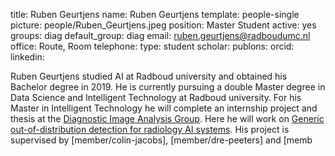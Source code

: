 title: Ruben Geurtjens
name: Ruben Geurtjens
template: people-single
picture: people/Ruben_Geurtjens.jpeg
position: Master Student
active: yes
groups: diag
default_group: diag
email: ruben.geurtjens@radboudumc.nl
office: Route, Room 
telephone:
type: student
scholar: 
publons: 
orcid: 
linkedin:

Ruben Geurtjens studied AI at Radboud university and obtained his Bachelor degree in 2019. He is currently pursuing a double Master degree in Data Science and Intelligent Technology at Radboud university. For his Master in Intelligent Technology he will complete an internship project and thesis at the [Diagnostic Image Analysis Group](http://diagnijmegen.nl). Here he will work on [Generic out-of-distribution detection for radiology AI systems](https://www.ai-for-health.nl/projects/ood/).  His project is supervised by [member/colin-jacobs], [member/dre-peeters] and [memb
